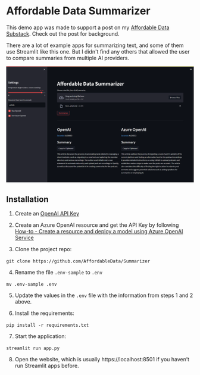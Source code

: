 # Affordable Data Summarizer

This demo app was made to support a post on my [Affordable Data Substack](https://affordabledata.substack.com/p/affordable-data-summarizer). Check out the post for background.

There are a lot of example apps for summarizing text, and some of them use Streamlit like this one. But I didn't find any others that allowed the user to compare summaries from multiple AI providers.

![Screenshot showing Affordable Data Summarizer](./images/ADSummarizer_Screenshot.png)

## Installation
1. Create an [OpenAI API Key](https://platform.openai.com/account/api-keys)

2. Create an Azure OpenAI resource and get the API Key by following [How-to - Create a resource and deploy a model using Azure OpenAI Service](https://learn.microsoft.com/azure/cognitive-services/openai/how-to/create-resource?pivots=web-portal)

3. Clone the project repo:

```git clone https://github.com/AffordableData/Summarizer```

4. Rename the file `.env-sample` to `.env`

```mv .env-sample .env```

5. Update the values in the `.env` file with the information from steps 1 and 2 above.

6. Install the requirements:

```pip install -r requirements.txt```

7. Start the application:

```streamlit run app.py```

8. Open the website, which is usually https://localhost:8501 if you haven’t run Streamlit apps before.